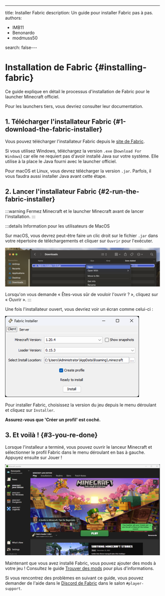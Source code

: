 ---
title: Installer Fabric
description: Un guide pour installer Fabric pas à pas.
authors:
  - IMB11
  - Benonardo
  - modmuss50

search: false---

# Installation de Fabric {#installing-fabric}

Ce guide explique en détail le processus d'installation de Fabric pour le launcher Minecraft officiel.

Pour les launchers tiers, vous devriez consulter leur documentation.

## 1. Télécharger l'installateur Fabric {#1-download-the-fabric-installer}

Vous pouvez télécharger l'installateur Fabric depuis le [site de Fabric](https://fabricmc.net/use/).

Si vous utilisez Windows, téléchargez la version `.exe` (`Download For Windows`) car elle ne requiert pas d'avoir installé Java sur votre système. Elle utilise à la place le Java fourni avec le launcher officiel.

Pour macOS et Linux, vous devrez télécharger la version `.jar`. Parfois, il vous faudra aussi installer Java avant cette étape.

## 2. Lancer l'installateur Fabric {#2-run-the-fabric-installer}

:::warning
Fermez Minecraft et le launcher Minecraft avant de lancer l'installation.
:::

:::details Information pour les utilisateurs de MacOS

Sur macOS, vous devrez peut-être faire un clic droit sur le fichier `.jar` dans votre répertoire de téléchargements et cliquer sur `Ouvrir` pour l'exécuter.

![Menu de l'installateur Fabric sur MacOS](/assets/players/installing-fabric/macos-downloads.png)

Lorsqu'on vous demande « Êtes-vous sûr de vouloir l'ouvrir ? », cliquez sur « Ouvrir ».
:::

Une fois l'installateur ouvert, vous devriez voir un écran comme celui-ci :

![Installateur Fabric avec "Install" de mis en avant](/assets/players/installing-fabric/installer-screen.png)

Pour installer Fabric, choisissez la version du jeu depuis le menu déroulant et cliquez sur `Installer`.

**Assurez-vous que 'Créer un profil' est coché.**

## 3. Et voilà ! {#3-you-re-done}

Lorsque l'installeur a terminé, vous pouvez ouvrir le lanceur Minecraft et sélectionner le profil Fabric dans le menu déroulant en bas à gauche. Appuyez ensuite sur Jouer !

![Launcher Minecraft avec le profil Fabric sélectionné](/assets/players/installing-fabric/launcher-screen.png)

Maintenant que vous avez installé Fabric, vous pouvez ajouter des mods à votre jeu ! Consultez le guide [Trouver des mods](./finding-mods) pour plus d'informations.

Si vous rencontrez des problèmes en suivant ce guide, vous pouvez demander de l'aide dans le [Discord de Fabric](https://discord.gg/v6v4pMv) dans le salon `#player-support`.
